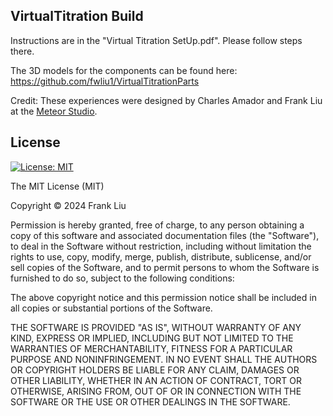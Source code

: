 ## VirtualTitration Build

Instructions are in the "Virtual Titration SetUp.pdf". Please follow steps there.

The 3D models for the components can be found here: https://github.com/fwliu1/VirtualTitrationParts


Credit: These experiences were designed by Charles Amador and Frank Liu at the [Meteor Studio](https://meteor.ame.asu.edu/). 

## License
<!-- Released under the [MIT license](LICENSE). -->

[![License: MIT](https://img.shields.io/badge/License-MIT-yellow.svg)](https://opensource.org/licenses/MIT)

The MIT License (MIT)

Copyright © 2024 Frank Liu

Permission is hereby granted, free of charge, to any person obtaining a copy
of this software and associated documentation files (the "Software"), to deal
in the Software without restriction, including without limitation the rights
to use, copy, modify, merge, publish, distribute, sublicense, and/or sell
copies of the Software, and to permit persons to whom the Software is
furnished to do so, subject to the following conditions:

The above copyright notice and this permission notice shall be included in all
copies or substantial portions of the Software.

THE SOFTWARE IS PROVIDED "AS IS", WITHOUT WARRANTY OF ANY KIND, EXPRESS OR
IMPLIED, INCLUDING BUT NOT LIMITED TO THE WARRANTIES OF MERCHANTABILITY,
FITNESS FOR A PARTICULAR PURPOSE AND NONINFRINGEMENT. IN NO EVENT SHALL THE
AUTHORS OR COPYRIGHT HOLDERS BE LIABLE FOR ANY CLAIM, DAMAGES OR OTHER
LIABILITY, WHETHER IN AN ACTION OF CONTRACT, TORT OR OTHERWISE, ARISING FROM,
OUT OF OR IN CONNECTION WITH THE SOFTWARE OR THE USE OR OTHER DEALINGS IN THE
SOFTWARE.


<!-- ### License

Copyright © 2022, [Frank Liu](https://github.com/fwliu1).
Released under the [MIT license](LICENSE). -->
